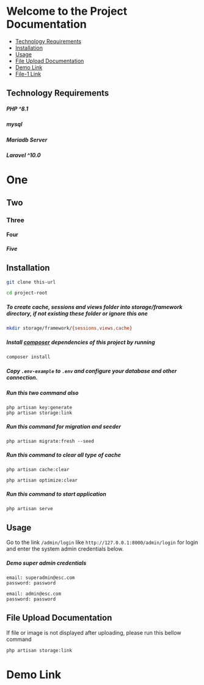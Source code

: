 # Welcome to the Project Documentation

- [Technology Requirements](#Technology-Requirements)
- [Installation](#installation)
- [Usage](#usage)
- [File Upload Documentation](#file-upload-documentation)
- [Demo Link](#demo-link)
- [File-1 Link](https://github.com/a2i-dpg/GRS/tree/main/documents/file1.md)



## Technology Requirements


##### PHP ^8.1
##### mysql
##### Mariadb Server
##### Laravel ^10.0

# One
## Two
### Three
#### Four
##### Five



## Installation

```sh
git clone this-url
```

```sh
cd project-root
```

##### To create cache, sessions and views folder into storage/framework directory, if not existing these folder or ignore this one

```sh
mkdir storage/framework/{sessions,views,cache}
```

##### Install [composer](https://getcomposer.org/) dependencies of this project by running

```sh
composer install
```

##### Copy `.env-example` to `.env` and configure your database and other connection.

##### Run this two command also

```shell
php artisan key:generate
php artisan storage:link 
```

##### Run this command for migration and seeder

```shell
php artisan migrate:fresh --seed
```


##### Run this command to clear all type of cache

```shell
php artisan cache:clear
```

```shell
php artisan optimize:clear
```


##### Run this command to start application

```shell
php artisan serve
```

## Usage

Go to the link `/admin/login` like `http://127.0.0.1:8000/admin/login` for login and enter the system admin credentials below.

##### Demo super admin credentials

```shell
email: superadmin@esc.com
password: password

email: admin@esc.com
password: password
```

## File Upload Documentation

If file or image is not displayed after uploading, please run this bellow command

```shell
php artisan storage:link 
```

# Demo Link